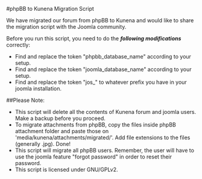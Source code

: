 #phpBB to Kunena Migration Script

We have migrated our forum from phpBB to Kunena and would like to share the migration script with the Joomla community.

Before you run this script, you need to do the ***following modifications*** correctly:

* Find and replace the token "phpbb_database_name" according to your setup.
* Find and replace the token "joomla_database_name"  according to your setup.
* Find and replace the token "jos_" to whatever prefix you have in your joomla installation.
 
##Please Note:
* This script will delete all the contents of Kunena forum and joomla users. Make a backup before you proceed.
* To migrate attachments from phpBB, copy the files inside phpBB attachment folder and paste those on 'media/kunena/attachments/migrated/'. Add file extensions to the files (generally .jpg). Done!
* This script will migrate all phpBB users. Remember, the user will have to use the joomla feature "forgot password" in order to reset their password.
* This script is licensed under GNU/GPLv2.

